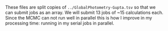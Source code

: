 These files are split copies of `../GlobalPhotometry-Gupta.tsv` so that we can submit jobs as an array. We will submit 13 jobs of ~15 calculations each. Since the MCMC can not run well in parallel this is how I improve in my processing time: running in my serial jobs in parallel. 
